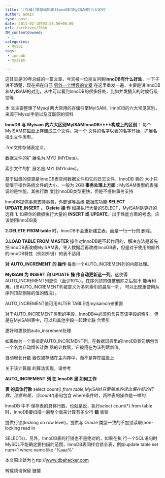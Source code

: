 ```yaml
---
title: '[存储引擎基础知识]InnoDB与MyISAM的六大区别'
author: admin
type: post
date: 2011-02-10T03:58:50+00:00
url: /archives/7666
IM_contentdowned:
 - 1
categories:
 - MySQL
tags:
 - innodb
 - myisam

---
```

这其实是09年总结的一篇文章，今天被一位朋友问到**InnoDB有什么好处**，一下子讲不清楚，现在把在自己 [另外一个博客的文章](http://2005yangdehua.blog.163.com/blog/static/4864643620096189240600/) 在这里重发一遍，主要是讲InnoDB和MyISAM的对比，从中可以看到InnoDB的很多好处，比如并发插入的时候行级锁等

本 文主要整理了Mysql 两大常用的存储引擎MyISAM，InnoDB的六大常见区别，来源于Mysql手册以及互联网的资料

**InnoDB** **与** **Myisam** **的六大区别****MyISAM****InnoDB****构成上的区别：**
 每个MyISAM在磁盘上存储成三个文件。第一个 文件的名字以表的名字开始，扩展名指出文件类型。

.frm文件存储表定义。


数据文件的扩 展名为.MYD (MYData)。


索引文件的扩 展名是.MYI (MYIndex)。

 基于磁盘的资源是InnoDB表空间数据文件和它的日志文件，InnoDB 表的 大小只受限于操作系统文件的大小，一般为 2GB
 **事务处理上方面** **:**
 MyISAM类型的表强调的是性能，其执行数 度比InnoDB类型更快，但是不提供事务支持

 InnoDB提供事务支持事务，外部键等高级 数据库功能
 **SELECT UPDATE,INSERT** **，** **Delete** **操 作**
 如果执行大量的SELECT，MyISAM是更好的选择
 **1.** 如果你的数据执行大量的 **INSERT** **或** **UPDATE**，出于性能方面的考虑，应该使用InnoDB表

**2.DELETE FROM table** 时，InnoDB不会重新建立表，而是一行一行的 删除。


**3.LOAD TABLE FROM MASTER** 操作对InnoDB是不起作用的，解决方法是首先把InnoDB表改成MyISAM表，导入数据后再改成InnoDB表，但是对于使用的额外的InnoDB特性（例如外键）的表不适用

**对** **AUTO_INCREMENT** **的 操作**
 每表一个AUTO_INCREMEN列的内部处理。

**MyISAM** **为** **INSERT** **和** **UPDATE** **操 作自动更新这一列**。这使得AUTO_INCREMENT列更快（至少10%）。在序列顶的值被删除之后就不 能再利用。(当AUTO_INCREMENT列被定义为多列索引的最后一列， 可以出现重使用从序列顶部删除的值的情况）。


AUTO_INCREMENT值可用ALTER TABLE或myisamch来重置


对于AUTO_INCREMENT类型的字段，InnoDB中必须包含只有该字段的索引，但 是在MyISAM表中，可以和其他字段一起建立联 合索引


更好和更快的auto_increment处理

 如果你为一个表指定AUTO_INCREMENT列，在数据词典里的InnoDB表句柄包含一个名为自动增长计数 器的计数器，它被用在为该列赋新值。

自动增长计数 器仅被存储在主内存中，而不是存在磁盘上


关于该计算器 的算法实现，请参考


**AUTO_INCREMENT** **列 在** **InnoDB** **里 如何工作**

**表 的具体行数**
 select count(*) from table,MyISAM只要简单的读出保存好的行数，注意的是，当count(*)语句包含 where条件时，两种表的操作是一样的

 InnoDB 中不 保存表的具体行数，也就是说，执行select count(*) from table时，InnoDB要扫描一遍整个表来计算有多少行
 **锁**
 表锁

 提供行锁(locking on row level)，提供与 Oracle 类型一致的不加锁读取(non-locking read in

 SELECTs)，另外，InnoDB表的行锁也不是绝对的，如果在执 行一个SQL语句时MySQL不能确定要扫描的范围，InnoDB表同样会锁全表，例如update table set num=1 where name like “%aaa%”

 本文原出处为 [h](http://2005yangdehua.blog.163.com/) ttp://www.dbahacker.com

转载烦请保留 链接